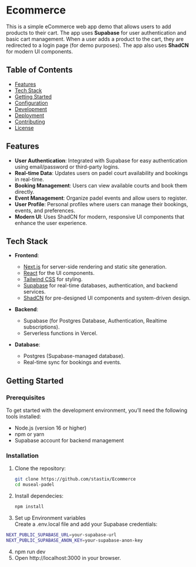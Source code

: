 # Ecommerce

This is a simple eCommerce web app demo that allows users to add products to their cart. The app uses **Supabase** for user authentication and basic cart management. When a user adds a product to the cart, they are redirected to a login page (for demo purposes). The app also uses **ShadCN** for modern UI components.

## Table of Contents

- [Features](#features)
- [Tech Stack](#tech-stack)
- [Getting Started](#getting-started)
- [Configuration](#configuration)
- [Development](#development)
- [Deployment](#deployment)
- [Contributing](#contributing)
- [License](#license)

## Features

- **User Authentication**: Integrated with Supabase for easy authentication using email/password or third-party logins.
- **Real-time Data**: Updates users on padel court availability and bookings in real-time.
- **Booking Management**: Users can view available courts and book them directly.
- **Event Management**: Organize padel events and allow users to register.
- **User Profile**: Personal profiles where users can manage their bookings, events, and preferences.
- **Modern UI**: Uses ShadCN for modern, responsive UI components that enhance the user experience.

## Tech Stack

- **Frontend**:

  - [Next.js](https://nextjs.org/) for server-side rendering and static site generation.
  - [React](https://reactjs.org/) for the UI components.
  - [Tailwind CSS](https://tailwindcss.com/) for styling.
  - [Supabase](https://supabase.com/) for real-time databases, authentication, and backend services.
  - [ShadCN](https://shadcn.dev/) for pre-designed UI components and system-driven design.

- **Backend**:

  - Supabase (for Postgres Database, Authentication, Realtime subscriptions).
  - Serverless functions in Vercel.

- **Database**:
  - Postgres (Supabase-managed database).
  - Real-time sync for bookings and events.

## Getting Started

### Prerequisites

To get started with the development environment, you’ll need the following tools installed:

- Node.js (version 16 or higher)
- npm or yarn
- Supabase account for backend management

### Installation

1. Clone the repository:

   ```bash
   git clone https://github.com/stastix/Ecommerce
   cd museal-padel
   ```

2. Install dependecies:
   ```bash
   npm install
   ```
3. Set up Environment variables  
   Create a .env.local file and add your Supabase credentials:

```bash
NEXT_PUBLIC_SUPABASE_URL=your-supabase-url
NEXT_PUBLIC_SUPABASE_ANON_KEY=your-supabase-anon-key
```

4. npm run dev
5. Open http://localhost:3000 in your browser.
